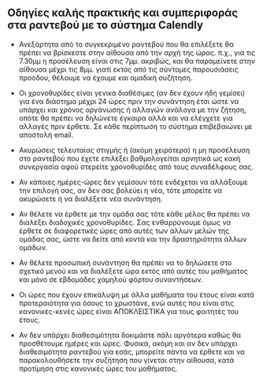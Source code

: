 ## Οδηγίες καλής πρακτικής και συμπεριφοράς στα ραντεβού με το σύστημα Calendly

* Ανεξάρτητα από το συγκεκριμένο ραντεβού που θα επιλέξετε θα πρέπει να βρίσκεστε στην αίθουσα από την αρχή της ώρας. π.χ., για τις 7.30μμ η προσέλευση είναι στις 7μμ. ακριβώς, και θα παραμείνετε στην αίθουσα μέχρι τις 8μμ. γιατί εκτός από τις σύντομες παρουσιάσεις προόδου, θέλουμε να έχουμε και ομαδική συζήτηση.

* Οι χρονοθυρίδες είναι γενικά διαθέσιμες (αν δεν έχουν ήδη γεμίσει) για ένα διάστημα μέχρι 24 ώρες πριν την συνάντηση έτσι ώστε να υπάρχει και χρόνος οργάνωσης ή αλλαγών ανάλογα με την ζήτηση, οπότε θα πρέπει να δηλώνετε έγκαιρα αλλά και να ελέγχετε για αλλαγές πριν έρθετε. Σε κάθε περίπτωση το σύστημα επιβεβαιώνει με αποστολή email.

* Ακυρώσεις τελευταίας στιγμής ή (ακόμη χειρότερα) η μη προσέλευση στο ραντεβού που έχετε επιλέξει βαθμολογείται αρνητικά ως κακή συνεργασία αφού στερείτε χρονοθυρίδες από τους συναδέλφους σας.

* Αν κάποιες ημέρες-ώρες δεν γεμίσουν τότε ενδέχεται να αλλάξουμε την επιλογή σας, αν δεν σας βολεύει η νέα, τότε μπορείτε να ακυρώσετε ή να διαλέξετε νέα συνάντηση.

* Αν θέλετε να έρθετε με την ομάδα σας τότε κάθε μέλος θα πρέπει να διαλέξει διαδοχικές χρονοθυρίδες. Σας ενθαρρύνουμε όμως να έρθετε σε διαφορετικές ώρες από αυτές των άλλων μελών της ομάδας σας, ώστε να δείτε από κοντά και την δραστηριότητα άλλων ομάδων.

* Αν θέλετε προσωπική συνάντηση θα πρέπει να το δηλώσετε στο σχετικό μενού και να διαλέξετε ώρα εκτός από αυτές του μαθήματος και μόνο σε εβδομάδες χαμηλού φόρτου συναντήσεων.

* Οι ώρες που έχουν επικάλυψη με άλλα μαθήματα του έτους είναι κατά προτεραιότητα για όσους το χρωστάνε, ενώ αυτές που είναι στις κανονικές-κενές ώρες είναι ΑΠΟΚΛΕΙΣΤΙΚΑ για τους φοιτητές του έτους.

* Αν δεν υπάρχει διαθεσιμότητα δοκιμάστε πάλι αργότερα καθώς θα προσθέτουμε ημέρες και ώρες. Φυσικά, ακόμη και αν δεν υπάρχει διαθεσιμότητα ραντεβού για εσάς, μπορείτε πάντα να έρθετε και να παρακολουθήσετε την συζήτηση που γίνεται στην αίθουσα, κατά προτίμηση στις κανονικές ώρες του μαθήματος.
